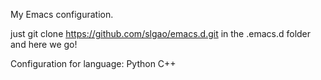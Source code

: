 My Emacs configuration.

just
git clone https://github.com/slgao/emacs.d.git
in the .emacs.d folder and here we go!

Configuration for language:
Python
C++

